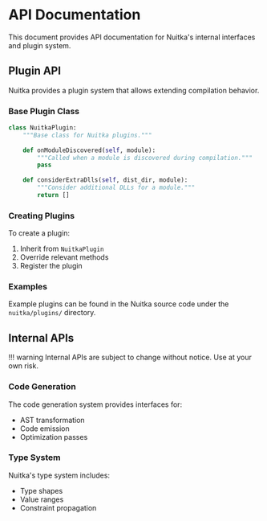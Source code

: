 # API Documentation

This document provides API documentation for Nuitka's internal interfaces and plugin system.

## Plugin API

Nuitka provides a plugin system that allows extending compilation behavior.

### Base Plugin Class

```python
class NuitkaPlugin:
    """Base class for Nuitka plugins."""
    
    def onModuleDiscovered(self, module):
        """Called when a module is discovered during compilation."""
        pass
    
    def considerExtraDlls(self, dist_dir, module):
        """Consider additional DLLs for a module."""
        return []
```

### Creating Plugins

To create a plugin:

1. Inherit from `NuitkaPlugin`
2. Override relevant methods
3. Register the plugin

### Examples

Example plugins can be found in the Nuitka source code under the `nuitka/plugins/` directory.

## Internal APIs

!!! warning
    Internal APIs are subject to change without notice. Use at your own risk.

### Code Generation

The code generation system provides interfaces for:

- AST transformation
- Code emission
- Optimization passes

### Type System

Nuitka's type system includes:

- Type shapes
- Value ranges
- Constraint propagation
